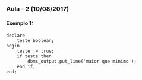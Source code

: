 ### Aula - 2 (10/08/2017)
#### Exemplo 1:

```
declare
	teste boolean;
begin
	teste := true;
	if teste then
		dbms_output.put_line('maior que minimo');   
	end if;
end;
```
